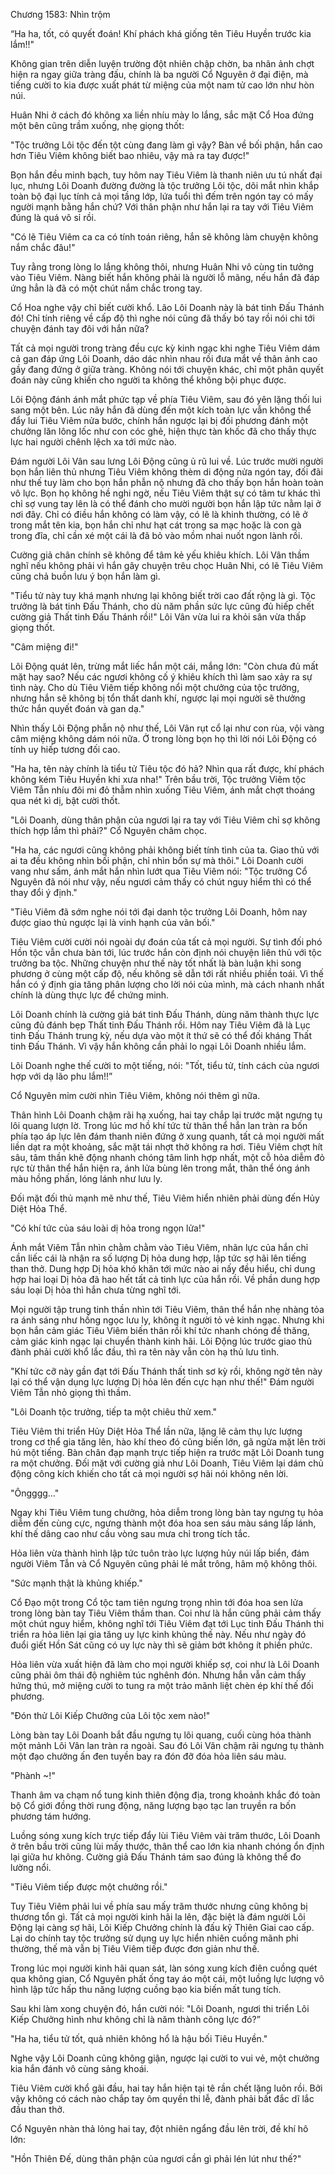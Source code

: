 




Chương 1583: Nhìn trộm


“Ha ha, tốt, có quyết đoán! Khí phách khá giống tên Tiêu Huyền trước kia lắm!!"

Không gian trên diễn luyện trường đột nhiên chập chờn, ba nhân ảnh chợt hiện ra ngay giữa tràng đấu, chính là ba người Cổ Nguyên ở đại điện, mà tiếng cười to kia được xuất phát từ miệng của một nam tử cao lớn như hòn núi.

Huân Nhi ở cách đó không xa liền nhíu mày lo lắng, sắc mặt Cổ Hoa đứng một bên cũng trầm xuống, nhẹ giọng thốt: 

"Tộc trưởng Lôi tộc đến tột cùng đang làm gì vậy? Bàn về bối phận, hắn cao hơn Tiêu Viêm không biết bao nhiêu, vậy mà ra tay được!"

Bọn hắn đều minh bạch, tuy hôm nay Tiêu Viêm là thanh niên ưu tú nhất đại lục, nhưng Lôi Doanh đường đường là tộc trưởng Lôi tộc, dõi mắt nhìn khắp toàn bộ đại lục tính cả mọi tầng lớp, lứa tuổi thì đếm trên ngón tay có mấy người mạnh bằng hắn chứ? Với thân phận như hắn lại ra tay với Tiêu Viêm đúng là quá vô sỉ rồi.

"Có lẽ Tiêu Viêm ca ca có tính toán riêng, hắn sẽ không làm chuyện không nắm chắc đâu!"

Tuy rằng trong lòng lo lắng không thôi, nhưng Huân Nhi vô cùng tin tưởng vào Tiêu Viêm. Nàng biết hắn không phải là người lỗ mãng, nếu hắn đã đáp ứng hẳn là đã có một chút nắm chắc trong tay.

Cổ Hoa nghe vậy chỉ biết cười khổ. Lão Lôi Doanh này là bát tinh Đấu Thánh đó! Chỉ tính riêng về cấp độ thì nghe nói cũng đã thấy bó tay rồi nói chi tới chuyện đánh tay đôi với hắn nữa?

Tất cả mọi người trong tràng đều cực kỳ kinh ngạc khi nghe Tiêu Viêm dám cả gan đáp ứng Lôi Doanh, dáo dác nhìn nhau rồi đưa mắt về thân ảnh cao gầy đang đứng ở giữa tràng. Không nói tới chuyện khác, chỉ một phân quyết đoán này cũng khiến cho người ta không thể không bội phục được.

Lôi Động đánh ánh mắt phức tạp về phía Tiêu Viêm, sau đó yên lặng thối lui sang một bên. Lúc nãy hắn đã dùng đến một kích toàn lực vẫn không thể đẩy lui Tiêu Viêm nửa bước, chính hắn ngược lại bị đối phương đánh một chưởng lăn lông lốc như con cóc ghẻ, hiện thực tàn khốc đã cho thấy thực lực hai người chênh lệch xa tới mức nào.

Đám người Lôi Vân sau lưng Lôi Động cũng ủ rũ lui về. Lúc trước mười người bọn hắn liên thủ nhưng Tiêu Viêm không thèm di động nửa ngón tay, đối đãi như thế tuy làm cho bọn hắn phẫn nộ nhưng đã cho thấy bọn hắn hoàn toàn vô lực. Bọn họ không hề nghi ngờ, nếu Tiêu Viêm thật sự có tâm tư khác thì chỉ sợ vung tay lên là có thể đánh cho mười người bọn hắn lập tức nằm lại ở nơi đây. Chỉ có điều hắn không có làm vậy, có lẽ là khinh thường, có lẽ ở trong mắt tên kia, bọn hắn chỉ như hạt cát trong sa mạc hoặc là con gà trong đĩa, chỉ cần xé một cái là đã bỏ vào mồm nhai nuốt ngon lành rồi.

Cường giả chân chính sẽ không để tâm kẻ yếu khiêu khích. Lôi Vân thầm nghĩ nếu không phải vì hắn gây chuyện trêu chọc Huân Nhi, có lẽ Tiêu Viêm cũng chả buồn lưu ý bọn hắn làm gì.

"Tiểu tử này tuy khá mạnh nhưng lại không biết trời cao đất rộng là gì. Tộc trưởng là bát tinh Đấu Thánh, cho dù năm phần sức lực cũng đủ hiếp chết cường giả Thất tinh Đấu Thánh rồi!" Lôi Vân vừa lui ra khỏi sân vừa thấp giọng thốt.

"Câm miệng đi!"

Lôi Động quát lên, trừng mắt liếc hắn một cái, mắng lớn: "Còn chưa đủ mất mặt hay sao? Nếu các ngươi không cố ý khiêu khích thì làm sao xảy ra sự tình này. Cho dù Tiêu Viêm tiếp không nổi một chưởng của tộc trưởng, nhưng hắn sẽ không bị tổn thất danh khí, ngược lại mọi người sẽ thưởng thức hắn quyết đoán và gan dạ."

Nhìn thấy Lôi Động phẫn nộ như thế, Lôi Vân rụt cổ lại như con rùa, vội vàng câm miệng không dám nói nữa. Ở trong lòng bọn họ thì lời nói Lôi Động có tính uy hiếp tương đối cao.

"Ha ha, tên này chính là tiểu tử Tiêu tộc đó hả? Nhìn qua rất được, khí phách không kém Tiêu Huyền khi xưa nha!" Trên bầu trời, Tộc trưởng Viêm tộc Viêm Tẫn nhíu đôi mi đỏ thẫm nhìn xuống Tiêu Viêm, ánh mắt chợt thoáng qua nét kì dị, bật cười thốt.

"Lôi Doanh, dùng thân phận của ngươi lại ra tay với Tiêu Viêm chỉ sợ không thích hợp lắm thì phải?" Cổ Nguyên châm chọc.

"Ha ha, các ngươi cũng không phải không biết tính tình của ta. Giao thủ với ai ta đều không nhìn bối phận, chỉ nhìn bổn sự mà thôi." Lôi Doanh cười vang như sấm, ánh mắt hắn nhìn lướt qua Tiêu Viêm nói: "Tộc trưởng Cổ Nguyên đã nói như vậy, nếu ngươi cảm thấy có chút nguy hiểm thì có thể thay đổi ý định."

"Tiêu Viêm đã sớm nghe nói tới đại danh tộc trưởng Lôi Doanh, hôm nay được giao thủ ngược lại là vinh hạnh của vãn bối."

Tiêu Viêm cười cười nói ngoài dự đoán của tất cả mọi người. Sự tình đối phó Hồn tộc vẫn chưa bàn tới, lúc trước hắn còn định nói chuyện liên thủ với tộc trưởng ba tộc. Những chuyện như thế này tốt nhất là bàn luận khi song phương ở cùng một cấp độ, nếu không sẽ dẫn tới rất nhiều phiền toái. Vì thế hắn có ý định gia tăng phân lượng cho lời nói của mình, mà cách nhanh nhất chính là dùng thực lực để chứng minh.

Lôi Doanh chính là cường giả bát tinh Đấu Thánh, dùng năm thành thực lực cũng đủ đánh bẹp Thất tinh Đấu Thánh rồi. Hôm nay Tiêu Viêm đã là Lục tinh Đấu Thánh trung kỳ, nếu dựa vào một ít thứ sẽ có thể đối kháng Thất tinh Đấu Thánh. Vì vậy hắn không cần phải lo ngại Lôi Doanh nhiều lắm.

Lôi Doanh nghe thế cười to một tiếng, nói: "Tốt, tiểu tử, tính cách của ngươi hợp với dạ lão phu lắm!!”

Cổ Nguyên mỉm cười nhìn Tiêu Viêm, không nói thêm gì nữa.

Thân hình Lôi Doanh chậm rãi hạ xuống, hai tay chắp lại trước mặt ngưng tụ lôi quang lượn lờ. Trong lúc mơ hồ khí tức từ thân thể hắn lan tràn ra bốn phía tạo áp lực lên đám thanh niên đứng ở xung quanh, tất cả mọi người mất liền dạt ra một khoảng, sắc mặt tái nhợt thở không ra hơi. Tiêu Viêm chợt hít sâu, tâm thần khẽ động nhanh chóng tâm linh hợp nhất, một cỗ hỏa diễm đỏ rực từ thân thể hắn hiện ra, ánh lửa bùng lên trong mắt, thân thể óng ánh màu hồng phấn, lóng lánh như lưu ly.

Đối mặt đối thủ mạnh mẽ như thế, Tiêu Viêm hiển nhiên phải dùng đến Hủy Diệt Hỏa Thể.

"Có khí tức của sáu loài dị hỏa trong ngọn lửa!"

Ánh mắt Viêm Tẫn nhìn chằm chằm vào Tiêu Viêm, nhãn lực của hắn chỉ cần liếc cái là nhận ra số lượng Dị hỏa dung hợp, lập tức sợ hãi lên tiếng than thở. Dung hợp Dị hỏa khó khăn tới mức nào ai nấy đều hiểu, chỉ dung hợp hai loại Dị hỏa đã hao hết tất cả tinh lực của hắn rồi. Về phần dung hợp sáu loại Dị hỏa thì hắn chưa từng nghĩ tới.

Mọi người tập trung tinh thần nhìn tới Tiêu Viêm, thân thể hắn nhẹ nhàng tỏa ra ánh sáng như hồng ngọc lưu ly, không ít người tỏ vẻ kinh ngạc. Nhưng khi bọn hắn cảm giác Tiêu Viêm biến thân rồi khí tức nhanh chóng đề thăng, cảm giác kinh ngạc lại chuyển thành kinh hãi. Lôi Động lúc trước giao thủ đành phải cười khổ lắc đầu, thì ra tên này vẫn còn hạ thủ lưu tình.

"Khí tức cỡ này gần đạt tới Đấu Thánh thất tinh sơ kỳ rồi, không ngờ tên này lại có thể vận dụng lực lượng Dị hỏa lên đến cực hạn như thế!" Đám người Viêm Tẫn nhỏ giọng thì thầm.

"Lôi Doanh tộc trưởng, tiếp ta một chiêu thử xem."

Tiêu Viêm thi triển Hủy Diệt Hỏa Thể lần nữa, lặng lẽ cảm thụ lực lượng trong cơ thể gia tăng lên, hào khí theo đó cũng biến lớn, gã ngửa mặt lên trời hú một tiếng. Bàn chân đạp mạnh trực tiếp hiện ra trước mặt Lôi Doanh tung ra một chưởng. Đối mặt với cường giả như Lôi Doanh, Tiêu Viêm lại dám chủ động công kích khiến cho tất cả mọi người sợ hãi nói không nên lời.

"Ôngggg…"

Ngay khi Tiêu Viêm tung chưởng, hỏa diễm trong lòng bàn tay ngưng tụ hỏa diễm đến cùng cực, ngưng thành một đóa hoa sen sáu màu sáng lấp lánh, khí thế dâng cao như cầu vòng sau mưa chỉ trong tích tắc.

Hỏa liên vừa thành hình lập tức tuôn trào lực lượng hủy núi lấp biển, đám người Viêm Tẫn và Cổ Nguyên cũng phải lé mắt trông, hâm mộ không thôi.

"Sức mạnh thật là khủng khiếp."

Cổ Đạo một trong Cổ tộc tam tiên ngưng trọng nhìn tới đóa hoa sen lửa trong lòng bàn tay Tiêu Viêm thầm than. Coi như là hắn cũng phải cảm thấy một chút nguy hiểm, không nghĩ tới Tiêu Viêm đạt tới Lục tinh Đấu Thánh thi triển ra hỏa liên lại gia tăng uy lực kinh khủng thế này. Nếu như ngày đó đuổi giết Hồn Sát cũng có uy lực này thì sẽ giảm bớt không ít phiền phức.

Hỏa liên vừa xuất hiện đã làm cho mọi người khiếp sợ, coi như là Lôi Doanh cũng phải ôm thái độ nghiêm túc nghênh đón. Nhưng hắn vẫn cảm thấy hứng thú, mở miệng cười to tung ra một trảo mãnh liệt chèn ép khí thế đối phương.

"Đón thử Lôi Kiếp Chưởng của Lôi tộc xem nào!"

Lòng bàn tay Lôi Doanh bắt đầu ngưng tụ lôi quang, cuối cùng hóa thành một mảnh Lôi Vân lan tràn ra ngoài. Sau đó Lôi Vân chậm rãi ngưng tụ thành một đạo chưởng ấn đen tuyền bay ra đón đỡ đóa hỏa liên sáu màu.

"Phành ~!"

Thanh âm va chạm nổ tung kinh thiên động địa, trong khoảnh khắc đó toàn bộ Cổ giới đồng thời rung động, năng lượng bạo tạc lan truyền ra bốn phương tám hướng.

Luồng sóng xung kích trực tiếp đẩy lùi Tiêu Viêm vài trăm thước, Lôi Doanh ở trên bầu trời cũng lùi mấy thước, thân thể cao lớn kia nhanh chóng ổn định lại giữa hư không. Cường giả Đấu Thánh tám sao đúng là không thể đo lường nổi.

"Tiêu Viêm tiếp được một chưởng rồi."

Tuy Tiêu Viêm phải lui về phía sau mấy trăm thước nhưng cũng không bị thương tổn gì. Tất cả mọi người kinh hãi la lên, đặc biệt là đám người Lôi Động lại càng sợ hãi, Lôi Kiếp Chưởng chính là đấu kỹ Thiên Giai cao cấp. Lại do chính tay tộc trưởng sử dụng uy lực hiển nhiên cuồng mãnh phi thường, thế mà vẫn bị Tiêu Viêm tiếp được đơn giản như thế.

Trong lúc mọi người kinh hãi quan sát, làn sóng xung kích điên cuồng quét qua không gian, Cổ Nguyên phất ống tay áo một cái, một luồng lực lượng vô hình lập tức hấp thu năng lượng cuồng bạo kia biến mất tung tích.

Sau khi làm xong chuyện đó, hắn cười nói: "Lôi Doanh, ngươi thi triển Lôi Kiếp Chưởng hình như không chỉ là năm thành công lực đó?”

"Ha ha, tiểu tử tốt, quả nhiên không hổ là hậu bối Tiêu Huyền."

Nghe vậy Lôi Doanh cũng không giận, ngược lại cười to vui vẻ, một chưởng kia hắn đánh vô cùng sảng khoái.

Tiêu Viêm cười khổ gãi đầu, hai tay hắn hiện tại tê rần chết lặng luôn rồi. Bởi vậy không có cách nào chắp tay ôm quyền thi lễ, đành phải bất đắc dĩ lắc đầu than thở.

Cổ Nguyên nhàn thả lỏng hai tay, đột nhiên ngẩng đầu lên trời, đề khí hô lớn:

"Hồn Thiên Đế, dùng thân phận của ngươi cần gì phải lén lút như thế?"





